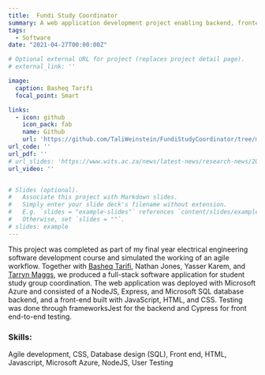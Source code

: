 ```yaml
---
title:  Fundi Study Coordinator
summary: A web application development project enabling backend, frontend, and agile workflow.
tags:
  - Software 
date: "2021-04-27T00:00:00Z"

# Optional external URL for project (replaces project detail page).
# external_link: ''

image:
  caption: Basheq Tarifi 
  focal_point: Smart

links:
  - icon: github
    icon_pack: fab
    name: Github
    url: 'https://github.com/TaliWeinstein/FundiStudyCoordinator/tree/main'
url_code: ''
url_pdf: ''
# url_slides: 'https://www.wits.ac.za/news/latest-news/research-news/2021/2021-11/eie-open-day-2021.html'
url_video: ''


# Slides (optional).
#   Associate this project with Markdown slides.
#   Simply enter your slide deck's filename without extension.
#   E.g. `slides = "example-slides"` references `content/slides/example-slides.md`.
#   Otherwise, set `slides = ""`.
# slides: example
---
```

This project was completed as part of my final year electrical engineering software development course and simulated the working of an agile workflow. Together with [Basheq Tarifi](https://www.linkedin.com/in/basheq-tarifi/), Nathan Jones, Yasser Karem, and [Tarryn Maggs](https://www.linkedin.com/in/tarryn-maggs-371811182/), we produced a full-stack software application for student study group coordination. The web application was deployed with Microsoft Azure and consisted of a NodeJS, Express, and Microsoft SQL database backend, and a front-end built with JavaScript, HTML, and CSS. Testing was done through frameworksJest for the backend and Cypress for front end-to-end testing. 


### Skills: 
Agile development, CSS, Database design (SQL), Front end, HTML, Javascript, Microsoft Azure, NodeJS, User Testing